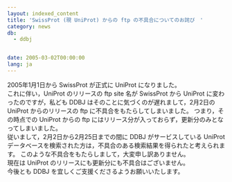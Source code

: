 ```yaml
---
layout: indexed_content
title: 'SwissProt (現 UniProt) からの ftp の不具合についてのお詫び　'
category: news
db:
  - ddbj


date: 2005-03-02T00:00:00
lang: ja
---
```


2005年1月1日から SwissProt が正式に UniProt になりました。<br>これに伴い，UniProt のリリースの ftp site 名が SwissProt から UniProt に変わったのですが，私ども DDBJ はそのことに気づくのが遅れまして，2月2日の UniProt からのリリースの ftp に不具合をもたらしてしまいました。 つまり，その時点での UniProt からの ftp にはリリース分が入っておらず，更新分のみとなってしまいました。<br>従いまして，2月2日から2月25日までの間に DDBJ がサービスしている UniProt データベースを検索された方は，不具合のある検索結果を得られたと考えられます。 このような不具合をもたらしまして，大変申し訳ありません。<br>現在は UniProt のリリースにも更新分にも不具合はございません。<br>今後とも DDBJ を宜しくご支援くださるようお願いいたします。
